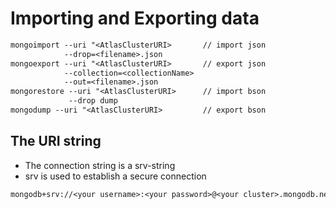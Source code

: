 # Importing and Exporting data

```txt
mongoimport --uri "<AtlasClusterURI>       // import json
            --drop=<filename>.json
mongoexport --uri "<AtlasClusterURI>       // export json
            --collection=<collectionName>
            --out=<filename>.json
mongorestore --uri "<AtlasClusterURI>      // import bson
             --drop dump
mongodump --uri "<AtlasClusterURI>         // export bson

```

## The URI string

- The connection string is a srv-string
- srv is used to establish a secure connection

```txt
mongodb+srv://<your username>:<your password>@<your cluster>.mongodb.net/<database>
```
